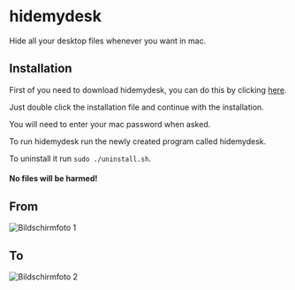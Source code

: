 # hidemydesk
Hide all your desktop files whenever you want in mac.

## Installation
First of you need to download hidemydesk, you can do this by clicking <a href="https://github.com/Taguar258/hidemydesk/releases/download/1.1/hidemydesk.dmg">here</a>.

Just double click the installation file and continue with the installation.

You will need to enter your mac password when asked.

To run hidemydesk run the newly created program called hidemydesk.

To uninstall it run ```sudo ./uninstall.sh```.

#### No files will be harmed!



## From
![Bildschirmfoto 1](https://user-images.githubusercontent.com/36562445/74104164-5c876500-4b52-11ea-8d76-386889ecdaff.png)
## To
![Bildschirmfoto 2](https://user-images.githubusercontent.com/36562445/74104166-5e512880-4b52-11ea-82ff-5eb473ad87f7.png)
